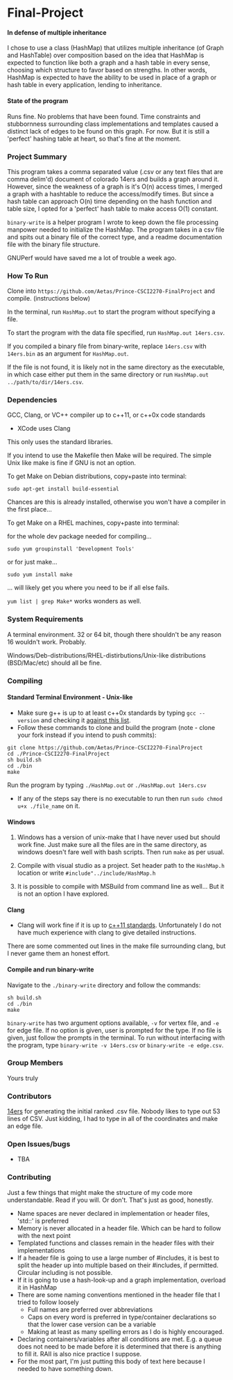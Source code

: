 # Final-Project 
<!-- [Build Status](https://github.com/aetas/Prince-CSCI2270-FinalProject) -->

#### In defense of multiple inheritance
I chose to use a class (HashMap) that utilizes multiple inheritance (of Graph and HashTable) over composition based on the idea that HashMap is expected to function like both a graph and a hash table in every sense, choosing which structure to favor based on strengths. In other words, HashMap is expected to have the ability to be used in place of a graph or hash table in every application, lending to inheritance.

#### State of the program
Runs fine. No problems that have been found. Time constraints and stubbornness surrounding class implementations and templates caused a distinct lack of edges to be found on this graph. For now. But it is still a 'perfect' hashing table at heart, so that's fine at the moment.

### Project Summary
This program takes a comma separated value (.csv or any text files that are comma delim'd) document of colorado 14ers and builds a graph around it.
However, since the weakness of a graph is it's O(n) access times, I merged a graph with a hashtable to reduce the access/modify times. But since a hash table can approach O(n) time depending on the hash function and table size, I opted for a 'perfect' hash table to make access O(1) constant.

`binary-write` is a helper program I wrote to keep down the file processing manpower needed to initialize the HashMap. The program takes in a csv file and spits out a binary file of the correct type, and a readme documentation file with the binary file structure.

GNUPerf would have saved me a lot of trouble a week ago.


### How To Run
Clone into `https://github.com/Aetas/Prince-CSCI2270-FinalProject` and compile. (instructions below)

In the terminal, run `HashMap.out` to start the program without specifying a file.

To start the program with the data file specified, run `HashMap.out 14ers.csv`.

If you compiled a binary file from binary-write, replace `14ers.csv` with `14ers.bin` as an argument for `HashMap.out`.

If the file is not found, it is likely not in the same directory as the executable, in which case either put them in the same directory or run `HashMap.out ../path/to/dir/14ers.csv`.


### Dependencies
GCC, Clang, or VC++ compiler up to c++11, or c++0x code standards
- XCode uses Clang

This only uses the standard libraries.

If you intend to use the Makefile then Make will be required. The simple Unix like make is fine if GNU is not an option.

To get Make on Debian distributions, copy+paste into terminal:
```
sudo apt-get install build-essential
```
Chances are this is already installed, otherwise you won't have a compiler in the first place...

To get Make on a RHEL machines, copy+paste into terminal:

for the whole dev package needed for compiling...
```
sudo yum groupinstall 'Development Tools'
```
or for just make...
```
sudo yum install make
```
... will likely get you where you need to be if all else fails.

`yum list | grep Make*` works wonders as well.

### System Requirements
A terminal environment. 32 or 64 bit, though there shouldn't be any reason 16 wouldn't work. Probably.

Windows/Deb-distributions/RHEL-distirbutions/Unix-like distributions (BSD/Mac/etc) should all be fine.

### Compiling
#### Standard Terminal Environment - Unix-like
* Make sure g++ is up to at least c++0x standards by typing `gcc --version` and checking it [against this list](https://gcc.gnu.org/projects/cxx0x.html).
* Follow these commands to clone and build the program (note - clone your fork instead if you intend to push commits):
```
git clone https://github.com/Aetas/Prince-CSCI2270-FinalProject
cd ./Prince-CSCI2270-FinalProject
sh build.sh
cd ./bin
make
```
Run the program by typing `./HashMap.out` or `./HashMap.out 14ers.csv`

* If any of the steps say there is no executable to run then run `sudo chmod u+x ./file_name` on it.

#### Windows
1. Windows has a version of unix-make that I have never used but should work fine. Just make sure all the files are in the same directory, as windows doesn't fare well with bash scripts. Then run `make` as per usual.

2. Compile with visual studio as a project. Set header path to the `HashMap.h` location or write `#include"../include/HashMap.h`

3. It is possible to compile with MSBuild from command line as well... But it is not an option I have explored.

#### Clang
* Clang will work fine if it is up to [c++11 standards](http://clang.llvm.org/cxx_status.html).
Unfortunately I do not have much experience with clang to give detailed instructions.

There are some commented out lines in the make file surrounding clang, but I never game them an honest effort.

#### Compile and run binary-write
Navigate to the `./binary-write` directory and follow the commands:
```
sh build.sh
cd ./bin
make
```
`binary-write` has two argument options available, `-v` for vertex file, and `-e` for edge file. If no option is given, user is prompted for the type. If no file is given, just follow the prompts in the terminal. To run without interfacing with the program, type `binary-write -v 14ers.csv` or `binary-write -e edge.csv`.

### Group Members
Yours truly

### Contributors
[14ers](14ers.com) for generating the initial ranked .csv file. Nobody likes to type out 53 lines of CSV. Just kidding, I had to type in all of the coordinates and make an edge file.

### Open Issues/bugs
- TBA

### Contributing
Just a few things that might make the structure of my code more understandable. Read if you will. Or don't. That's just as good, honestly.
- Name spaces are never declared in implementation or header files, 'std::<command>' is preferred
- Memory is never allocated in a header file. Which can be hard to follow with the next point
- Templated functions and classes remain in the header files with their implementations
- If a header file is going to use a large number of #includes, it is best to split the header up into multiple based on their #includes, if permitted. Circular including is not possible.
- If it is going to use a hash-look-up and a graph implementation, overload it in HashMap
- There are some naming conventions mentioned in the header file that I tried to follow loosely
  * Full names are preferred over abbreviations
  * Caps on every word is preferred in type/container declarations so that the lower case version can be a variable
  * Making at least as many spelling errors as I do is highly encouraged.
- Declaring containers/variables after all conditions are met. E.g. a queue does not need to be made before it is determined that there is anything to fill it. RAII is also nice practice I suppose.
- For the most part, I'm just putting this body of text here because I needed to have something down.
